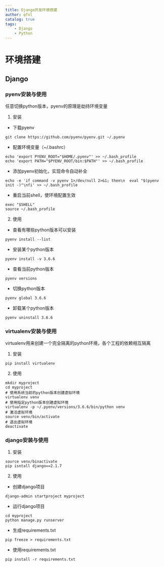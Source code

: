 ```yaml
---
title: Django开发环境搭建
author: qfxl
catalog: true
tags:
    - Django
    - Python
---
```


# 环境搭建

## Django

### pyenv安装与使用

任意切换python版本，pyenv的原理是劫持环境变量

1. 安装

* 下载pyenv

```shell
git clone https://github.com/pyenv/pyenv.git ~/.pyenv
```

* 配置环境变量（~/.bashrc）

```shell
echo 'export PYENV_ROOT="$HOME/.pyenv"' >> ~/.bash_profile
echo 'export PATH="$PYENV_ROOT/bin:$PATH"' >> ~/.bash_profile
```

* 添加pyenv初始化，实现命令自动补全

```shell
echo -e 'if command -v pyenv 1>/dev/null 2>&1; then\n  eval "$(pyenv init -)"\nfi' >> ~/.bash_profile
```

* 重启当前shell，使环境配置生效

```shell
exec "$SHELL"
source ~/.bash_profile
```

2. 使用

* 查看有哪些python版本可以安装

```shell
pyenv install --list
```

* 安装某个python版本

```shell
pyenv install -v 3.6.6
```

* 查看当前python版本

```shell
pyenv versions
```

* 切换python版本

```shell
pyenv global 3.6.6
```

* 卸载某个python版本

```shell
pyenv uninstall 3.6.6
```

### virtualenv安装与使用

virtualenv用来创建一个完全隔离的python环境，各个工程的依赖相互隔离

1. 安装

```shell
pip install virtualenv
```

2. 使用

```shell
mkdir myproject
cd myproject
# 使用系统当前的python版本创建虚拟环境
virtualenv venv
# 使用指定python版本创建虚拟环境
virtualenv -p ~/.pyenv/versions/3.6.6/bin/python venv
# 激活虚拟环境
source venv/bin/activate
# 退出虚拟环境
deactivate
```

### django安装与使用

1. 安装

```shell
source venv/binactivate
pip isntall django==2.1.7
```

2. 使用

* 创建django项目

```shell
django-admin startproject myproject
```

* 运行django项目

```shell
cd myproject
python manage.py runserver
```

* 生成requirements.txt

```shell
pip freeze > requirements.txt
```

* 使用requirements.txt

```shell
pip install -r requirements.txt
```

